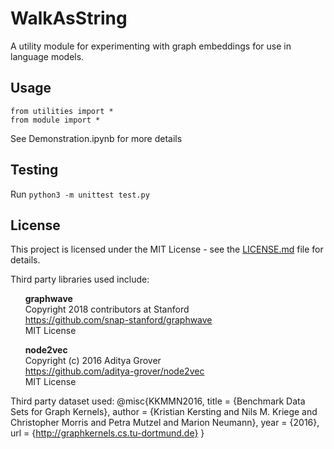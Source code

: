 # WalkAsString

A utility module for experimenting with graph embeddings for use in language models.

## Usage
```
from utilities import *
from module import *
```

See Demonstration.ipynb for more details

## Testing
Run `python3 -m unittest test.py`

## License
This project is licensed under the MIT License - see the [LICENSE.md](LICENSE.md) file for details. <br>

Third party libraries used include:

&nbsp;&nbsp;&nbsp;&nbsp;&nbsp;&nbsp;**graphwave**<br>
&nbsp;&nbsp;&nbsp;&nbsp;&nbsp;&nbsp;Copyright 2018 contributors at Stanford<br>
&nbsp;&nbsp;&nbsp;&nbsp;&nbsp;&nbsp;https://github.com/snap-stanford/graphwave<br>
&nbsp;&nbsp;&nbsp;&nbsp;&nbsp;&nbsp;MIT License<br>

&nbsp;&nbsp;&nbsp;&nbsp;&nbsp;&nbsp;**node2vec**<br>
&nbsp;&nbsp;&nbsp;&nbsp;&nbsp;&nbsp;Copyright (c) 2016 Aditya Grover<br>
&nbsp;&nbsp;&nbsp;&nbsp;&nbsp;&nbsp;https://github.com/aditya-grover/node2vec<br>
&nbsp;&nbsp;&nbsp;&nbsp;&nbsp;&nbsp;MIT License<br>
    
Third party dataset used:
@misc{KKMMN2016,
  title  = {Benchmark Data Sets for Graph Kernels},
  author = {Kristian Kersting and Nils M. Kriege and Christopher Morris and Petra Mutzel and Marion Neumann},
  year   = {2016},
  url    = {http://graphkernels.cs.tu-dortmund.de}
}
